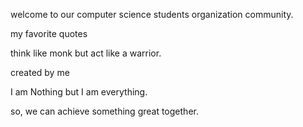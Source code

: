 welcome to our computer science students organization community.

my favorite quotes


think like monk but act like a warrior.

created by me 

I am Nothing but I am everything.

so, we can achieve something great together.
